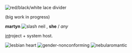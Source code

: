 ![red/black/white lace divider](https://64.media.tumblr.com/876ba7ab2f5b7f776e2799ed103ecf4d/035ab0bcb0979d85-b0/s500x750/ae395b6dd6d1f17fdc63dca23b881dbb4c421f90.png)


(big work in progress)

***m*artyn** ![slash](https://pixels.crd.co/assets/images/gallery05/50e1276b.gif?v=99d3974e) *n*eil , **she** / *any*

[int](https://antifandom.com/the-life-series/wiki/InTheLittleWood#3rd_Life_(Season_1))roject + system host.

![lesbian heart](https://cdn.discordapp.com/emojis/1113884208084029450.webp?size=40&quality=lossless) ![gender-nonconforming](https://cdn.discordapp.com/emojis/1117483526309281905.webp?size=40&quality=lossless) ![nebularomantic](https://cdn.discordapp.com/emojis/1114333472039911566.webp?size=40&quality=lossless)
